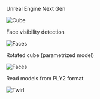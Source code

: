 Unreal Engine Next Gen

![Cube](https://i.imgur.com/SM7Ofnk.png)

Face visibility detection

![Faces](https://i.imgur.com/OHw3Hxr.png)

Rotated cube (parametrized model)

![Faces](https://i.imgur.com/pUH6ykZ.png)

Read models from PLY2 format

![Twirl](https://i.imgur.com/edMp9HJ.png)
